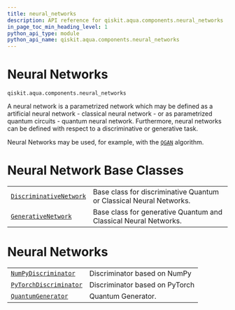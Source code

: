 ```yaml
---
title: neural_networks
description: API reference for qiskit.aqua.components.neural_networks
in_page_toc_min_heading_level: 1
python_api_type: module
python_api_name: qiskit.aqua.components.neural_networks
---
```


<span id="module-qiskit.aqua.components.neural_networks" />

<span id="qiskit-aqua-components-neural-networks" />

<span id="neural-networks-qiskit-aqua-components-neural-networks" />

# Neural Networks

<span id="module-qiskit.aqua.components.neural_networks" />

`qiskit.aqua.components.neural_networks`

A neural network is a parametrized network which may be defined as a artificial neural network - classical neural network - or as parametrized quantum circuits - quantum neural network. Furthermore, neural networks can be defined with respect to a discriminative or generative task.

Neural Networks may be used, for example, with the [`QGAN`](qiskit.aqua.algorithms.QGAN#qiskit.aqua.algorithms.QGAN "qiskit.aqua.algorithms.QGAN") algorithm.

# Neural Network Base Classes

|                                                                                                                                                                                                                     |                                                                     |
| ------------------------------------------------------------------------------------------------------------------------------------------------------------------------------------------------------------------- | ------------------------------------------------------------------- |
| [`DiscriminativeNetwork`](qiskit.aqua.components.neural_networks.DiscriminativeNetwork#qiskit.aqua.components.neural_networks.DiscriminativeNetwork "qiskit.aqua.components.neural_networks.DiscriminativeNetwork") | Base class for discriminative Quantum or Classical Neural Networks. |
| [`GenerativeNetwork`](qiskit.aqua.components.neural_networks.GenerativeNetwork#qiskit.aqua.components.neural_networks.GenerativeNetwork "qiskit.aqua.components.neural_networks.GenerativeNetwork")                 | Base class for generative Quantum and Classical Neural Networks.    |

# Neural Networks

|                                                                                                                                                                                                                 |                                |
| --------------------------------------------------------------------------------------------------------------------------------------------------------------------------------------------------------------- | ------------------------------ |
| [`NumPyDiscriminator`](qiskit.aqua.components.neural_networks.NumPyDiscriminator#qiskit.aqua.components.neural_networks.NumPyDiscriminator "qiskit.aqua.components.neural_networks.NumPyDiscriminator")         | Discriminator based on NumPy   |
| [`PyTorchDiscriminator`](qiskit.aqua.components.neural_networks.PyTorchDiscriminator#qiskit.aqua.components.neural_networks.PyTorchDiscriminator "qiskit.aqua.components.neural_networks.PyTorchDiscriminator") | Discriminator based on PyTorch |
| [`QuantumGenerator`](qiskit.aqua.components.neural_networks.QuantumGenerator#qiskit.aqua.components.neural_networks.QuantumGenerator "qiskit.aqua.components.neural_networks.QuantumGenerator")                 | Quantum Generator.             |

